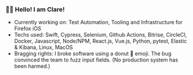 ### 👋🏼 Hello! I am Clare!
* Currently working on: Test Automation, Tooling and Infrastructure for Firefox iOS
* Techs used: Swift, Cypress, Selenium, Github Actions, Bitrise, CircleCI, Docker, Javascript, Node/NPM, React.js, Vue.js, Python, pytest, Elastic & Kibana, Linux, MacOS
* Bragging rights: I broke software using a donut 🍩 emoji. The bug convinced the team to fuzz input fields. (No production system has been harmed.)

<!--
**clarmso/clarmso** is a ✨ _special_ ✨ repository because its `README.md` (this file) appears on your GitHub profile.

Here are some ideas to get you started:

- 🔭 I’m currently working on ...
- 🌱 I’m currently learning ...
- 👯 I’m looking to collaborate on ...
- 🤔 I’m looking for help with ...
- 💬 Ask me about ...
- 📫 How to reach me: ...
- 😄 Pronouns: ...
- ⚡ Fun fact: ...
-->
